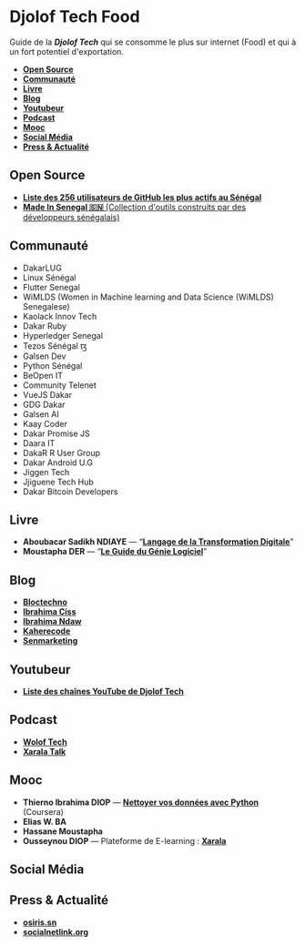 # Djolof Tech Food

Guide de la ***Djolof Tech*** qui se consomme le plus sur internet (Food) et qui à un fort potentiel d'exportation.

* [**Open Source**](#Open-Source)
* [**Communauté**](#Communauté)
* [**Livre**](#Livre)
* [**Blog**](#Blog)
* [**Youtubeur**](#Youtubeur)
* [**Podcast**](#Podcast)
* [**Mooc**](#Mooc)
* [**Social Média**](#Social-Média)
* [**Press & Actualité**](#Press-&-Actualité)

## Open Source

* [**Liste des 256 utilisateurs de GitHub les plus actifs au Sénégal**](https://commits.top/senegal_private.html)
* [**Made In Senegal 🇸🇳** (Collection d'outils construits par des développeurs sénégalais)](https://github.com/Galsen-Dev-LAB/made-in-senegal)

## Communauté

* DakarLUG
* Linux Sénégal
* Flutter Senegal
* WiMLDS (Women in Machine learning and Data Science (WiMLDS) Senegalese)
* Kaolack Innov Tech
* Dakar Ruby
* Hyperledger Senegal
* Tezos Sénégal ꜩ
* Galsen Dev
* Python Sénégal
* BeOpen IT
* Community Telenet
* VueJS Dakar
* GDG Dakar
* Galsen AI
* Kaay Coder
* Dakar Promise JS
* Daara IT
* DakaR R User Group
* Dakar Android U.G
* Jiggen Tech
* Jjiguene Tech Hub
* Dakar Bitcoin Developers

## Livre

* **Aboubacar Sadikh NDIAYE** — “[**Langage de la Transformation Digitale**](https://langagedigital.com)”
* **Moustapha DER** — “[**Le Guide du Génie Logiciel**](https://www.facebook.com/leguidedugenielogiciel/)”

## Blog

* [**Bloctechno**](https://bloctechno.wordpress.com)
* [**Ibrahima Ciss**](https://iciss.dev/)
* [**Ibrahima Ndaw**](https://www.ibrahima-ndaw.com/)
* [**Kaherecode**](https://www.kaherecode.com/)
* [**Senmarketing**](https://blog.senmarketing.net)

## Youtubeur

* [**Liste des chaînes YouTube de Djolof Tech**](https://github.com/daoodaba975/senegal-YouTuber-Dev-List)

## Podcast

* [**Wolof Tech**](https://woloftech.buzzsprout.com/)
* [**Xarala Talk**](https://anchor.fm/xarala-talk)

## Mooc

* **Thierno Ibrahima DIOP** — [**Nettoyer vos données avec Python**](https://www.coursera.org/projects/nettoyer-donnees-python) (Coursera)
* **Elias W. BA**
* **Hassane Moustapha**
* **Ousseynou DIOP**  — Plateforme de E-learning : [**Xarala**](https://xarala.co)

## Social Média

## Press & Actualité

* [**osiris.sn**](http://www.osiris.sn/)
* [**socialnetlink.org**](https://www.socialnetlink.org/)
